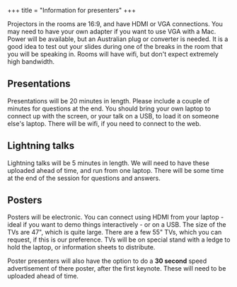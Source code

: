 +++
title = "Information for presenters"
+++

Projectors in the rooms are 16:9, and have HDMI or VGA connections. You may need to have your own adapter if you want to use VGA with a Mac. Power will be available, but an Australian plug or converter is needed. It is a good idea to test out your slides during one of the breaks in the room that you will be speaking in. Rooms will have wifi, but don't expect extremely high bandwidth.

## Presentations

Presentations will be 20 minutes in length. Please include a couple of minutes for questions at the end. You should bring your own laptop to connect up with the screen, or your talk on a USB, to load it on someone else's laptop. There will be wifi, if you need to connect to the web.

## Lightning talks

Lightning talks will be 5 minutes in length. We will need to have these uploaded ahead of time, and run from one laptop. There will be some time at the end of the session for questions and answers.

## Posters

Posters will be electronic. You can connect using HDMI from your laptop - ideal if you want to demo things interactively - or on a USB. The size of the TVs are 47", which is quite large. There are a few 55" TVs, which you can request, if this is our preference. TVs will be on special stand with a ledge to hold the laptop, or information sheets to distribute.

Poster presenters will also have the option to do a **30 second** speed advertisement of there poster, after the first keynote. These will need to be uploaded ahead of time. 
